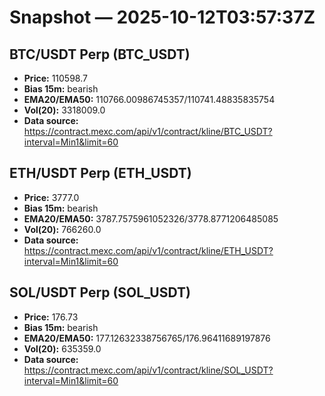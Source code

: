 # Snapshot — 2025-10-12T03:57:37Z

## BTC/USDT Perp (BTC_USDT)
- **Price:** 110598.7
- **Bias 15m:** bearish
- **EMA20/EMA50:** 110766.00986745357/110741.48835835754
- **Vol(20):** 3318009.0
- **Data source:** https://contract.mexc.com/api/v1/contract/kline/BTC_USDT?interval=Min1&limit=60

## ETH/USDT Perp (ETH_USDT)
- **Price:** 3777.0
- **Bias 15m:** bearish
- **EMA20/EMA50:** 3787.7575961052326/3778.8771206485085
- **Vol(20):** 766260.0
- **Data source:** https://contract.mexc.com/api/v1/contract/kline/ETH_USDT?interval=Min1&limit=60

## SOL/USDT Perp (SOL_USDT)
- **Price:** 176.73
- **Bias 15m:** bearish
- **EMA20/EMA50:** 177.12632338756765/176.96411689197876
- **Vol(20):** 635359.0
- **Data source:** https://contract.mexc.com/api/v1/contract/kline/SOL_USDT?interval=Min1&limit=60
